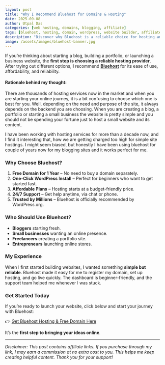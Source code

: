 ```yaml
---
layout: post
title: "Why I Recommend Bluehost for Domains & Hosting"
date: 2025-09-08
author: Utpal Das
categories: [web hosting, domains, blogging, affiliate]
tags: [bluehost, hosting, domain, wordpress, website builder, affiliate]
description: "Discover why Bluehost is a reliable choice for hosting and domains. Learn about its benefits and get started today using my affiliate link."
image: /assets/images/bluehost-banner.jpg
---
```


If you’re thinking about starting a blog, building a portfolio, or launching a business website, the **first step is choosing a reliable hosting provider**. After trying out different options, I recommend **[Bluehost](https://bluehost.sjv.io/c/6524723/1376228/11352)** for its ease of use, affordability, and reliability.  

#### Rationale behind my thought:
There are thousands of hosting services now in the market and when you are starting your online journey, it is a bit confusing to choose which one is best for you.
Well, depending on the need and purpose of the site, it always depends on the backend you are choosing. When you are creating a blog, a portfolio or starting a small business the website is pretty simple and you should not be spending your fortune just to host a small website and its content.

I have been working with hosting services for more than a decade now, and I find it interesting that, how we are getting charged too high for simple site hostings. I might seem biased, but honestly I have been using bluehost for couple of years now for my blogging sites and it works perfect for me. 

### Why Choose Bluehost?
1. **Free Domain for 1 Year** – No need to buy a domain separately.  
2. **One-Click WordPress Install** – Perfect for beginners who want to get started fast.  
3. **Affordable Plans** – Hosting starts at a budget-friendly price.  
4. **24/7 Support** – Get help anytime, via chat or phone.  
5. **Trusted by Millions** – Bluehost is officially recommended by WordPress.org.  

###  Who Should Use Bluehost?
- **Bloggers** starting fresh.  
- **Small businesses** wanting an online presence.  
- **Freelancers** creating a portfolio site.  
- **Entrepreneurs** launching online stores.  

### My Experience
When I first started building websites, I wanted something **simple but reliable**. Bluehost made it easy for me to register my domain, set up hosting, and go live quickly. The dashboard is beginner-friendly, and the support team helped me whenever I was stuck.

### Get Started Today
If you’re ready to launch your website, click below and start your journey with Bluehost:  

👉 [Get Bluehost Hosting & Free Domain Here](https://bluehost.sjv.io/c/6524723/1376228/11352)  

It’s the **first step to bringing your ideas online**.  

---

*Disclaimer: This post contains affiliate links. If you purchase through my link, I may earn a commission at no extra cost to you. This helps me keep creating helpful content. Thank you for your support!*
